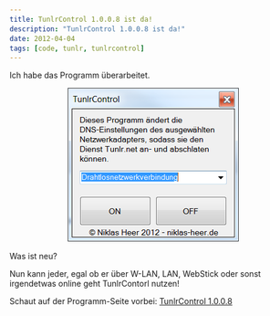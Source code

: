 ```yaml
---
title: TunlrControl 1.0.0.8 ist da!
description: "TunlrControl 1.0.0.8 ist da!"
date: 2012-04-04
tags: [code, tunlr, tunlrcontrol]
---
```


Ich habe das Programm überarbeitet.

<center>
	<a href="/assets/images/2012-04-04/tunlrControl-1.0.0.8.png"><img src="/assets/images/2012-04-04/tunlrControl-1.0.0.8.png" alt=""></a>
</center>

Was ist neu?

Nun kann jeder, egal ob er über W-LAN, LAN, WebStick oder sonst
irgendetwas online geht TunlrContorl nutzen!

Schaut auf der Programm-Seite vorbei: [TunlrControl 1.0.0.8](http://wedevelop.de/software/tunlrControl/publish.htm)
